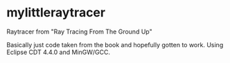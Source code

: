 # mylittleraytracer
Raytracer from "Ray Tracing From The Ground Up"

Basically just code taken from the book and hopefully gotten to work.
Using Eclipse CDT 4.4.0 and MinGW/GCC.